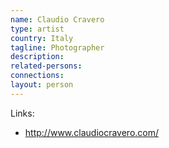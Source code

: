 ```yaml
---
name: Claudio Cravero
type: artist
country: Italy
tagline: Photographer
description:
related-persons:
connections:
layout: person
---
```

Links:
* <http://www.claudiocravero.com/>
